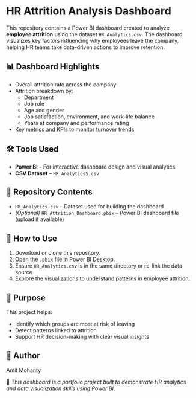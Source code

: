 # HR Attrition Analysis Dashboard

This repository contains a Power BI dashboard created to analyze **employee attrition** using the dataset `HR_Analytics.csv`. The dashboard visualizes key factors influencing why employees leave the company, helping HR teams take data-driven actions to improve retention.

## 📊 Dashboard Highlights

- Overall attrition rate across the company
- Attrition breakdown by:
  - Department
  - Job role
  - Age and gender
  - Job satisfaction, environment, and work-life balance
  - Years at company and performance rating
- Key metrics and KPIs to monitor turnover trends

## 🛠 Tools Used

- **Power BI** – For interactive dashboard design and visual analytics
- **CSV Dataset** – `HR_AnalyticsS.csv`

## 📁 Repository Contents

- `HR_Analytics.csv` – Dataset used for building the dashboard
- *(Optional)* `HR_Attrition_Dashboard.pbix` – Power BI dashboard file (upload if available)

## 🚀 How to Use

1. Download or clone this repository.
2. Open the `.pbix` file in Power BI Desktop.
3. Ensure `HR_Analytics.csv` is in the same directory or re-link the data source.
4. Explore the visualizations to understand patterns in employee attrition.

## 🎯 Purpose

This project helps:
- Identify which groups are most at risk of leaving
- Detect patterns linked to attrition
- Support HR decision-making with clear visual insights

## 👤 Author

Amit Mohanty  


📌 *This dashboard is a portfolio project built to demonstrate HR analytics and data visualization skills using Power BI.*
